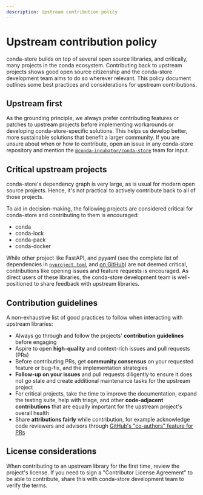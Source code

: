 ```yaml
---
description: Upstream contribution policy
---
```


# Upstream contribution policy

conda-store builds on top of several open source libraries, and critically, many projects in the conda ecosystem.
Contributing back to upstream projects shows good open source citizenship and the conda-store development team aims to do so wherever relevant.
This policy document outlines some best practices and considerations for upstream contributions.

## Upstream first

As the grounding principle, we always prefer contributing features or patches to upstream projects before implementing workarounds or developing conda-store-specific solutions.
This helps us develop better, more sustainable solutions that benefit a larger community.
If you are unsure about when or how to contribute, open an issue in any conda-store repository and mention the [`@conda-incubator/conda-store`](https://github.com/orgs/conda-incubator/teams/conda-store) team for input.

## Critical upstream projects

conda-store's dependency graph is very large, as is usual for modern open source projects.
Hence, it's not practical to actively contribute back to all of those projects.

To aid in decision-making, the following projects are considered critical for conda-store and contributing to them is encouraged:

* conda
* conda-lock
* conda-pack
* conda-docker

While other project like FastAPI, and pyyaml (see the complete list of dependencies in [`pyproject.toml`][conda-store-server-pyproject] and [on GitHub][conda-store-dependencies]) are not deemed critical, contributions like opening issues and feature requests is encouraged. As direct users of these libraries, the conda-store development team is well-positioned to share feedback with upstream libraries.

## Contribution guidelines

A non-exhaustive list of good practices to follow when interacting with upstream libraries:

* Always go through and follow the projects' **contribution guidelines** before engaging
* Aspire to open **high-quality** and context-rich issues and pull requests (PRs)
* Before contributing PRs, get **community consensus** on your requested feature or bug-fix, and the implementation strategies
* **Follow-up on your issues** and pull requests diligently to ensure it does not go stale and create additional maintenance tasks for the upstream project
* For critical projects, take the time to improve the documentation, expand the testing suite, help with triage, and other **code-adjacent contributions** that are equally important for the upstream project's overall health
* Share **attributions fairly** while contribution, for example acknowledge code reviewers and advisors through [GitHub's "co-authors" feature for PRs][github-coauthors]

## License considerations

When contributing to an upstream library for the first time, review the project's license. If you need to sign a "Contributor License Agreement" to be able to contribute, share this with conda-store development team to verify the terms.

<!-- Reusable links -->

[conda-store-server-pyproject]: https://github.com/conda-incubator/conda-store/blob/main/conda-store-server/pyproject.toml
[conda-store-dependencies]: https://github.com/conda-incubator/conda-store/network/dependencies
[github-coauthors]: https://docs.github.com/en/pull-requests/committing-changes-to-your-project/creating-and-editing-commits/creating-a-commit-with-multiple-authors
